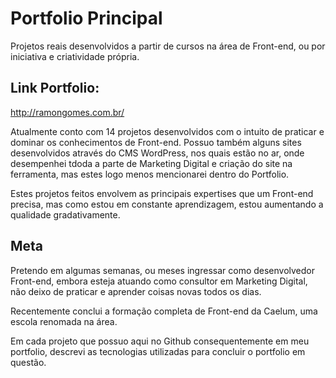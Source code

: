 # Portfolio Principal
Projetos reais desenvolvidos a partir de cursos na área de Front-end, ou por iniciativa e criatividade própria.

## Link Portfolio:
http://ramongomes.com.br/

Atualmente conto com 14 projetos desenvolvidos com o intuito de praticar e dominar os conhecimentos de Front-end. Possuo também alguns
 sites desenvolvidos através do CMS WordPress, nos quais estão no ar, onde desempenhei tdoda a parte de Marketing Digital e criação do site 
 na ferramenta, mas estes logo menos mencionarei dentro do Portfolio.
 
 Estes projetos feitos envolvem as principais expertises que um Front-end precisa, mas como estou em constante aprendizagem, estou 
 aumentando a qualidade gradativamente.
 
 ## Meta
 
 Pretendo em algumas semanas, ou meses ingressar como desenvolvedor Front-end, embora esteja atuando como consultor em Marketing Digital, 
 não deixo de praticar e aprender coisas novas todos os dias.
 
 Recentemente conclui a formação completa de Front-end da Caelum, uma escola renomada na área.

Em cada projeto que possuo aqui no Github consequentemente em meu portfolio, descrevi as tecnologias utilizadas para concluir o portfolio
em questão.
